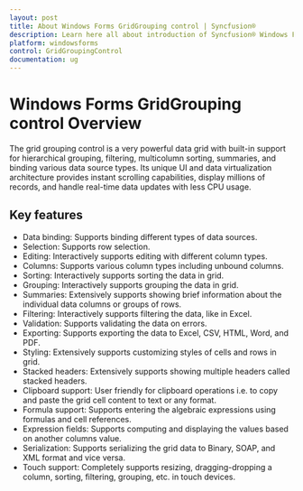 ```yaml
---
layout: post
title: About Windows Forms GridGrouping control | Syncfusion®
description: Learn here all about introduction of Syncfusion® Windows Forms GridGrouping control, its elements, its elements, and more details.
platform: windowsforms
control: GridGroupingControl
documentation: ug
---
```


# Windows Forms GridGrouping control Overview

The grid grouping control is a very powerful data grid with built-in support for hierarchical grouping, filtering, multicolumn sorting, summaries, and binding various data source types. Its unique UI and data virtualization architecture provides instant scrolling capabilities, display millions of records, and handle real-time data updates with less CPU usage.

## Key features

* Data binding: Supports binding different types of data sources.
* Selection: Supports row selection.
* Editing: Interactively supports editing with different column types.
* Columns: Supports various column types including unbound columns.
* Sorting: Interactively supports sorting the data in grid.
* Grouping: Interactively supports grouping the data in grid.
* Summaries: Extensively supports showing brief information about the individual data columns or groups of rows.
* Filtering: Interactively supports filtering the data, like in Excel.
* Validation: Supports validating the data on errors.
* Exporting: Supports exporting the data to Excel, CSV, HTML, Word, and PDF.
* Styling: Extensively supports customizing styles of cells and rows in grid.
* Stacked headers: Extensively supports showing multiple headers called stacked headers.
* Clipboard support: User friendly for clipboard operations i.e. to copy and paste the grid cell content to text or any format.
* Formula support: Supports entering the algebraic expressions using formulas and cell references.
* Expression fields: Supports computing and displaying the values based on another columns value.
* Serialization: Supports serializing the grid data to Binary, SOAP, and XML format and vice versa.
* Touch support: Completely supports resizing, dragging-dropping a column, sorting, filtering, grouping, etc. in touch devices.
